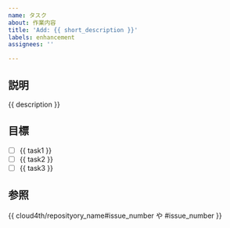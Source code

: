 ```yaml
---
name: タスク
about: 作業内容
title: 'Add: {{ short_description }}'
labels: enhancement
assignees: ''

---
```


## 説明

{{ description }}

## 目標

- [ ] {{ task1 }}
- [ ] {{ task2 }}
- [ ] {{ task3 }}

## 参照

{{ cloud4th/reposityory_name#issue_number や #issue_number }}